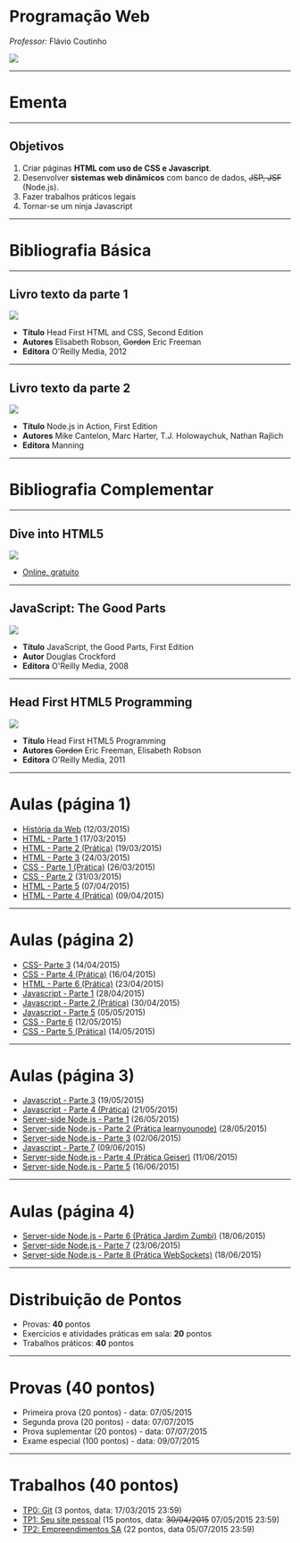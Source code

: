 # Programação Web
*Professor:* Flávio Coutinho

<img class="page-author-picture" src="images/flavio-avatar.jpg">

---
# Ementa

---
## Objetivos

1. Criar páginas **HTML com uso de CSS e Javascript**.
1. Desenvolver **sistemas web dinâmicos** com banco de dados, ~~JSP, JSF~~ (Node.js).
1. Fazer trabalhos práticos legais
1. Tornar-se um ninja Javascript


---
# Bibliografia Básica

---
## **Livro texto** da parte 1

<div class="book-cover-container">
  <img class="book-cover" src="images/book-head-first-html-css.jpg">
  <div class="book-left"></div>
</div>

- **Título**	Head First HTML and CSS, Second Edition
- **Autores**	Elisabeth Robson, ~~Gordon~~ Eric Freeman
- **Editora** O'Reilly Media, 2012

---
## **Livro texto** da parte 2

<div class="book-cover-container">
  <img class="book-cover" src="images/book-nodejs-in-action.jpg">
  <div class="book-left"></div>
</div>

- **Título**	Node.js in Action, First Edition
- **Autores**	Mike Cantelon, Marc Harter, T.J. Holowaychuk, Nathan Rajlich
- **Editora** Manning

---
# Bibliografia Complementar

---
## Dive into HTML5

<div class="book-cover-container">
  <img class="book-cover" src="images/book-dive-into-html5.png">
  <div class="book-left book-light"></div>
</div>

- [Online, gratuito](http://diveintohtml5.com.br/)

---
## JavaScript: The Good Parts

<div class="book-cover-container">
  <img class="book-cover" src="images/book-js-good-parts.png">
  <div class="book-left book-light"></div>
</div>

- **Título**	JavaScript, the Good Parts, First Edition
- **Autor**	Douglas Crockford
- **Editora** O'Reilly Media, 2008

---
## Head First HTML5 Programming

<div class="book-cover-container">
  <img class="book-cover" src="images/book-head-first-html5-programming.jpg">
  <div class="book-left"></div>
</div>

- **Título**	Head First HTML5 Programming
- **Autores**	~~Gordon~~ Eric Freeman, Elisabeth Robson
- **Editora** O'Reilly Media, 2011


---
# Aulas (página 1)

- [História da Web](classes/intro/) (12/03/2015)
- [HTML - Parte 1](classes/html1/) (17/03/2015)
- [HTML - Parte 2 (Prática)](classes/html2/) (19/03/2015)
- [HTML - Parte 3](classes/html3/) (24/03/2015)
- [CSS - Parte 1 (Prática)](classes/css1/) (26/03/2015)
- [CSS - Parte 2](classes/css2/) (31/03/2015)
- [HTML - Parte 5](classes/html5/) (07/04/2015)
- [HTML - Parte 4 (Prática)](classes/html4/) (09/04/2015)

---
# Aulas (página 2)

- [CSS- Parte 3](classes/css3/) (14/04/2015)
- [CSS - Parte 4 (Prática)](classes/css4/) (16/04/2015)
- [HTML - Parte 6 (Prática)](classes/html6/) (23/04/2015)
- [Javascript - Parte 1](classes/js1/) (28/04/2015)
- [Javascript - Parte 2 (Prática)](classes/js2/) (30/04/2015)
- [Javascript - Parte 5](classes/js5/) (05/05/2015)
- [CSS - Parte 6](classes/css6/) (12/05/2015)
- [CSS - Parte 5 (Prática)](classes/css5/) (14/05/2015)

---
# Aulas (página 3)

- [Javascript - Parte 3](classes/js3/) (19/05/2015)
- [Javascript - Parte 4 (Prática)](classes/js4/) (21/05/2015)
- [Server-side Node.js - Parte 1](classes/ssn1/) (26/05/2015)
- [Server-side Node.js - Parte 2 (Prática learnyounode)](classes/ssn2/) (28/05/2015)
- [Server-side Node.js - Parte 3](classes/ssn3/) (02/06/2015)
- [Javascript - Parte 7](classes/js7/) (09/06/2015)
- [Server-side Node.js - Parte 4 (Prática  Geiser)](classes/ssn4/) (11/06/2015)
- [Server-side Node.js - Parte 5](classes/ssn5/) (16/06/2015)

---
# Aulas (página 4)

- [Server-side Node.js - Parte 6 (Prática Jardim Zumbi)](classes/ssn6/) (18/06/2015)
- [Server-side Node.js - Parte 7](classes/ssn7/) (23/06/2015)
- [Server-side Node.js - Parte 8 (Prática WebSockets)](classes/ssn8/) (18/06/2015)


---
# Distribuição de Pontos

- Provas: **40** pontos
- Exercícios e atividades práticas em sala: **20** pontos
- Trabalhos práticos: **40** pontos

---
# Provas (40 pontos)

- Primeira prova (20 pontos) - data: 07/05/2015
- Segunda prova (20 pontos) - data: 07/07/2015
- Prova suplementar (20 pontos) - data: 07/07/2015
- Exame especial (100 pontos) - data: 09/07/2015

---
# Trabalhos (40 pontos)

- [TP0: Git](assignments/tp0) (3 pontos, data: 17/03/2015 23:59)
- [TP1: Seu site pessoal][tp1] (15 pontos, data: ~~30/04/2015~~ 07/05/2015 23:59)
- [TP2: Empreendimentos SA][tp2] (22 pontos, data 05/07/2015 23:59)

[tp1]: https://github.com/fegemo/cefet-web/blob/master/assignments/tp1/README.md
[tp2]: https://github.com/fegemo/cefet-web/blob/master/assignments/tp2/README.md
